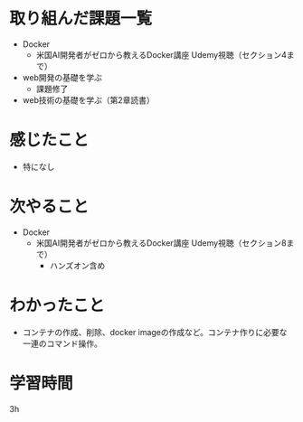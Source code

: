 # 取り組んだ課題一覧
- Docker
    - 米国AI開発者がゼロから教えるDocker講座 Udemy視聴（セクション4まで）
- web開発の基礎を学ぶ
    - 課題修了
- web技術の基礎を学ぶ（第2章読書）

# 感じたこと
- 特になし

# 次やること
- Docker
    - 米国AI開発者がゼロから教えるDocker講座 Udemy視聴（セクション8まで）
        - ハンズオン含め

# わかったこと
- コンテナの作成、削除、docker imageの作成など。コンテナ作りに必要な一連のコマンド操作。

# 学習時間
 3h
